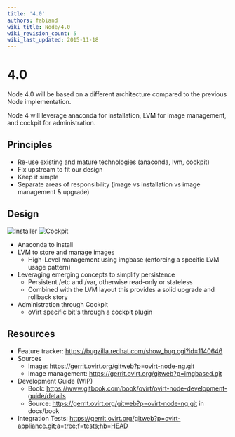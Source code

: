 ```yaml
---
title: '4.0'
authors: fabiand
wiki_title: Node/4.0
wiki_revision_count: 5
wiki_last_updated: 2015-11-18
---
```


# 4.0

Node 4.0 will be based on a different architecture compared to the previous Node implementation.

Node 4 will leverage anaconda for installation, LVM for image management, and cockpit for administration.

## Principles

*   Re-use existing and mature technologies (anaconda, lvm, cockpit)
*   Fix upstream to fit our design
*   Keep it simple
*   Separate areas of responsibility (image vs installation vs image management & upgrade)

## Design

![Installer](Inst-welcome.png "fig:Installer") ![Cockpit](Screenshot-storage.png "fig:Cockpit")

*   Anaconda to install
*   LVM to store and manage images
    -   High-Level management using imgbase (enforcing a specific LVM usage pattern)
*   Leveraging emerging concepts to simplify persistence
    -   Persistent /etc and /var, otherwise read-only or stateless
    -   Combined with the LVM layout this provides a solid upgrade and rollback story
*   Administration through Cockpit
    -   oVirt specific bit's through a cockpit plugin

## Resources

*   Feature tracker: <https://bugzilla.redhat.com/show_bug.cgi?id=1140646>
*   Sources
    -   Image: <https://gerrit.ovirt.org/gitweb?p=ovirt-node-ng.git>
    -   Image management: <https://gerrit.ovirt.org/gitweb?p=imgbased.git>
*   Development Guide (WIP)
    -   Book: <https://www.gitbook.com/book/ovirt/ovirt-node-development-guide/details>
    -   Source: <https://gerrit.ovirt.org/gitweb?p=ovirt-node-ng.git> in docs/book
*   Integration Tests: <https://gerrit.ovirt.org/gitweb?p=ovirt-appliance.git;a=tree;f=tests;hb=HEAD>
